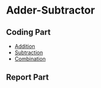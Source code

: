 # Adder-Subtractor

## Coding Part
  - [Addition](https://nbviewer.jupyter.org/github/jason53415/Adder-Subtractor/blob/master/Addition.ipynb)
  - [Subtraction](https://nbviewer.jupyter.org/github/jason53415/Adder-Subtractor/blob/master/Subtraction.ipynb)
  - [Combination](https://nbviewer.jupyter.org/github/jason53415/Adder-Subtractor/blob/master/Addition%26Subtraction.ipynb)
  
## Report Part
